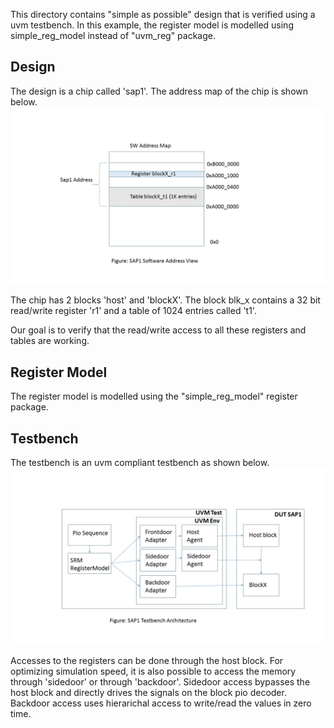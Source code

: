 This directory contains "simple as possible" design that is verified using a uvm testbench.
In this example, the register model is modelled using simple_reg_model instead of "uvm_reg" package.

## Design
The design is a chip called 'sap1'. The address map of the chip is shown below.
![AddressMap](docs/addr_map.jpg)

The chip has 2 blocks 'host' and 'blockX'. The block blk_x contains a 32 bit read/write
register 'r1' and a table of 1024 entries called 't1'.

Our goal is to verify that the read/write access to all these registers and tables are working.

## Register Model
The register model is modelled using the "simple_reg_model" register package.

## Testbench
The testbench is an uvm compliant testbench as shown below. 
![Testbench](docs/tb.jpg)

Accesses to the registers can be done
through the host block. For optimizing simulation speed, it is also possible to access the memory
through 'sidedoor' or through 'backdoor'. Sidedoor access bypasses the host block and directly drives the 
signals on the block pio decoder. Backdoor access uses hierarichal access to write/read the values in zero time.
